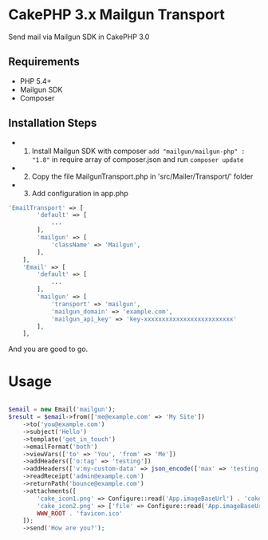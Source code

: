 # CakePHP 3.x Mailgun Transport

Send mail via Mailgun SDK in CakePHP 3.0

## Requirements

* PHP 5.4+
* Mailgun SDK
* Composer

## Installation Steps

* 1) Install Mailgun SDK with composer `add "mailgun/mailgun-php" : "1.8"` in require array of composer.json and run `composer update`
* 2) Copy the file MailgunTransport.php in 'src/Mailer/Transport/' folder
* 3) Add configuration in app.php

```php
'EmailTransport' => [
		'default' => [
			...
		],
		'mailgun' => [
			'className' => 'Mailgun',
		],
	],
	'Email' => [
		'default' => [
			...
		],
		'mailgun' => [
			'transport' => 'mailgun',
			'mailgun_domain' => 'example.com',
			'mailgun_api_key' => 'key-xxxxxxxxxxxxxxxxxxxxxxxxx'
		],
	],
```

And you are good to go.

# Usage

```php

$email = new Email('mailgun');
$result = $email->from(['me@example.com' => 'My Site'])
	->to('you@example.com')
	->subject('Hello')
	->template('get_in_touch')
	->emailFormat('both')
	->viewVars(['to' => 'You', 'from' => 'Me'])
	->addHeaders(['o:tag' => 'testing'])
	->addHeaders(['v:my-custom-data' => json_encode(['max' => 'testing'])])
	->readReceipt('admin@example.com')
	->returnPath('bounce@example.com')
	->attachments([
		'cake_icon1.png' => Configure::read('App.imageBaseUrl') . 'cake.icon.png',
		'cake_icon2.png' => ['file' => Configure::read('App.imageBaseUrl') . 'cake.icon.png'],
		WWW_ROOT . 'favicon.ico'
	]);
	->send('How are you?');

```
